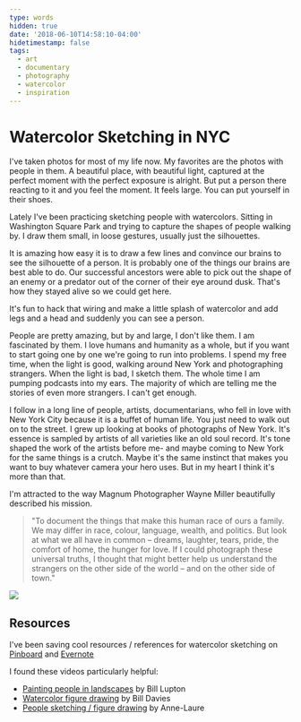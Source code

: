```yaml
---
type: words
hidden: true
date: '2018-06-10T14:58:10-04:00'
hidetimestamp: false
tags:
  - art
  - documentary
  - photography
  - watercolor
  - inspiration
---
```


# Watercolor Sketching in NYC

I've taken photos for most of my life now. My favorites are the photos with people in them. A beautiful place, with beautiful light, captured at the perfect moment with the perfect exposure is alright. But put a person there reacting to it and you feel the moment. It feels large. You can put yourself in their shoes.

Lately I've been practicing sketching people with watercolors. Sitting in Washington Square Park and trying to capture the shapes of people walking by. I draw them small, in loose gestures, usually just the silhouettes.

It is amazing how easy it is to draw a few lines and convince our brains to see the silhouette of a person. It is probably one of the things our brains are best able to do. Our successful ancestors were able to pick out the shape of an enemy or a predator out of the corner of their eye around dusk. That's how they stayed alive so we could get here.

It's fun to hack that wiring and make a little splash of watercolor and add legs and a head and suddenly you can see a person.

People are pretty amazing, but by and large, I don't like them. I am fascinated by them. I love humans and humanity as a whole, but if you want to start going one by one we're going to run into problems. I spend my free time, when the light is good, walking around New York and photographing strangers. When the light is bad, I sketch them. The whole time I am pumping podcasts into my ears. The majority of which are telling me the stories of even more strangers. I can't get enough.

I follow in a long line of people, artists, documentarians, who fell in love with New York City because it is a buffet of human life. You just need to walk out on to the street. I grew up looking at books of photographs of New York. It's essence is sampled by artists of all varieties like an old soul record. It's tone shaped the work of the artists before me- and maybe coming to New York for the same things is a crutch. Maybe it's the same instinct that makes you want to buy whatever camera your hero uses. But in my heart I think it's more than that.

I'm attracted to the way Magnum Photographer Wayne Miller beautifully described his mission.

> "To document the things that make this human race of ours a family. We may differ in race, colour, language, wealth, and politics. But look at what we all have in common – dreams, laughter, tears, pride, the comfort of home, the hunger for love. If I could photograph these universal truths, I thought that might better help us understand the strangers on the other side of the world – and on the other side of town."

<img src="https://res.cloudinary.com/ejf/image/upload/v1528663792/progression.jpg" />

## Resources

I've been saving cool resources / references for watercolor sketching on [Pinboard](https://pinboard.in/u:ejfox/t:watercolor/) and [Evernote](https://www.evernote.com/l/ABNnr5hjVgdEMbwT_iyoI4vb0EkBwDjbm0g)

I found these videos particularly helpful:

- [Painting people in landscapes](https://www.youtube.com/watch?v=e2idOqES_og) by Bill Lupton
- [Watercolor figure drawing](https://www.youtube.com/watch?v=qFQcvyOTDgk) by Bill Davies
- [People sketching / figure drawing](https://www.youtube.com/watch?v=KiETC3Ql9Gs) by Anne-Laure
